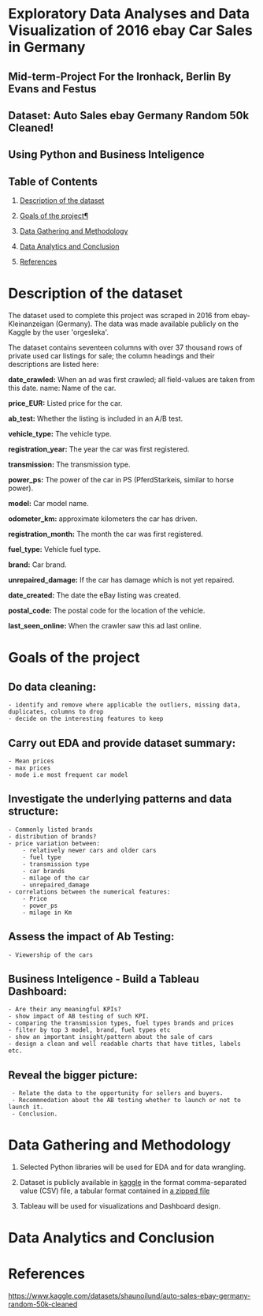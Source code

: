 # Exploratory Data Analyses and Data Visualization of 2016 ebay Car Sales in Germany 

## Mid-term-Project For the Ironhack, Berlin By Evans and Festus
## Dataset: Auto Sales ebay Germany Random 50k Cleaned!
## Using Python and Business Inteligence


##  Table of Contents
1. [Description of the dataset](#2)

1. [Goals of the project¶](#3)

2. [Data Gathering and Methodology](#4)
   
3. [Data Analytics and Conclusion](#5) 
   
4. [References](#6)


#  Description of the dataset
The dataset used to complete this project was scraped in 2016 from ebay-Kleinanzeigan (Germany).
The data was made available publicly on the Kaggle by the user 'orgesleka'. 

The dataset contains seventeen columns with over 37 thousand rows of private used car listings for sale; 
the column headings and their descriptions are listed here:

**date_crawled:** When an ad was first crawled; all field-values are taken from this date.
name: Name of the car.

**price_EUR:** Listed price for the car.

**ab_test:** Whether the listing is included in an A/B test.

**vehicle_type:** The vehicle type.

**registration_year:** The year the car was first registered.

**transmission:** The transmission type.

**power_ps:** The power of the car in PS (PferdStarkeis, similar to horse power).

**model:** Car model name.

**odometer_km:** approximate kilometers the car has driven.

**registration_month:** The month the car was first registered.

**fuel_type:** Vehicle fuel type.

**brand:** Car brand.

**unrepaired_damage:** If the car has damage which is not yet repaired.

**date_created:** The date the eBay listing was created.

**postal_code:** The postal code for the location of the vehicle.

**last_seen_online:** When the crawler saw this ad last online.



# Goals of the project

## **Do data cleaning:**
    - identify and remove where applicable the outliers, missing data, duplicates, columns to drop
    - decide on the interesting features to keep
## **Carry out EDA and provide dataset summary:** 
    - Mean prices
    - max prices 
    - mode i.e most frequent car model
## **Investigate the underlying patterns and data structure:** 
    - Commonly listed brands
    - distribution of brands?
    - price variation between: 
        - relatively newer cars and older cars
        - fuel type
        - transmission type
        - car brands
        - milage of the car
        - unrepaired_damage
    - correlations between the numerical features:
        - Price
        - power_ps 
        - milage in Km
## **Assess the impact of Ab Testing:**
    - Viewership of the cars
## **Business Inteligence - Build a Tableau Dashboard:**
    - Are their any meaningful KPIs?
    - show impact of AB testing of such KPI.
    - comparing the transmission types, fuel types brands and prices
    - filter by top 3 model, brand, fuel types etc 
    - show an important insight/pattern about the sale of cars
    - design a clean and well readable charts that have titles, labels etc. 
## **Reveal the bigger picture:** 
     - Relate the data to the opportunity for sellers and buyers.
     - Recommnedation about the AB testing whether to launch or not to launch it.
     - Conclusion.
     

# Data Gathering and Methodology

1. Selected Python libraries will be used for EDA and for data wrangling. 
2. Dataset is publicly available in [kaggle](https://www.kaggle.com/datasets/shaunoilund/auto-sales-ebay-germany-random-50k-cleaned) in the format comma-separated value (CSV) file, a tabular format contained in [a zipped file](https://www.kaggle.com/datasets/shaunoilund/auto-sales-ebay-germany-random-50k-cleaned/download?datasetVersionNumber=1)

3. Tableau will be used for visualizations and Dashboard design. 

# Data Analytics and Conclusion


#  References
https://www.kaggle.com/datasets/shaunoilund/auto-sales-ebay-germany-random-50k-cleaned
